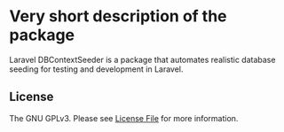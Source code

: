 # Very short description of the package

Laravel DBContextSeeder is a package that automates realistic database seeding for testing and development in Laravel.

## License

The GNU GPLv3. Please see [License File](LICENSE.md) for more information.